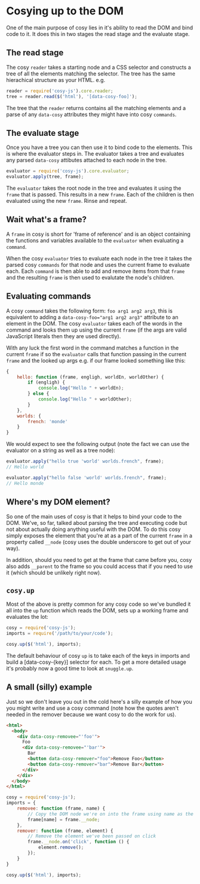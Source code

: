 Cosying up to the DOM
=====================

One of the main purpose of cosy lies in it's ability to read the DOM and bind
code to it.  It does this in two stages the read stage and the evaluate stage.

The read stage
----------------

The cosy `reader` takes a starting node and a CSS selector and constructs a
tree of all the elements matching the selector.  The tree has the same
hierachical structure as your HTML. e.g.

```js
reader = require('cosy-js').core.reader;
tree = reader.read($('html'), '[data-cosy-foo]');
```

The tree that the `reader` returns contains all the matching elements and a
parse of any `data-cosy` attributes they might have into cosy `commands`.

The evaluate stage
--------------------

Once you have a tree you can then use it to bind code to the elements.  This
is where the evaluator steps in.  The evaluator takes a tree and evaluates any
parsed `data-cosy` attibutes attached to each node in the tree.

```js
evaluator = require('cosy-js').core.evaluator;
evaluator.apply(tree, frame);
```
The `evaluator` takes the root node in the tree and evaluates it using the
`frame` that is passed. This results in a new `frame`.  Each of the children
is then evaluated using the new `frame`.  Rinse and repeat.

Wait what's a frame?
---------------------

A `frame` in cosy is short for 'frame of reference' and is an object containing
the functions and variables available to the `evaluator` when evaluating a
`command`.

When the cosy `evaluator` tries to evaluate each node in the tree it takes the
parsed cosy `commands` for that node and uses the current frame to evaluate
each.  Each `command` is then able to add and remove items from that `frame`
and the resulting `frame` is then used to evalutate the node's children.

Evaluating commands
---------------------

A cosy `command` takes the following form: `foo arg1 arg2 arg3`, this is
equivalent to adding a `data-cosy-foo="arg1 arg2 arg3"` attribute to an element
in the DOM.  The cosy `evaluator` takes each of the words in the command and
looks them up using the current `frame` (if the args are valid JavaScript
literals then they are used directly).

With any luck the first word in the command matches a function in the current
`frame` if so the `evaluator` calls that function passing in the current
`frame` and the looked up args e.g. if our frame looked something like this:

```js
{
    hello: function (frame, engligh, worldEn, worldOther) {
        if (engligh) {
            console.log("Hello " + worldEn);
        } else {
            console.log("Hello " + worldOther);
        }
    },
    worlds: {
        french: 'monde'
    }
}
```

We would expect to see the following output (note the fact we can use the evaluator
on a string as well as a tree node):

```js
evaluator.apply("hello true 'world' worlds.french", frame);
// Hello world

evaluator.apply("hello false 'world' worlds.french", frame);
// Hello monde
```

Where's my DOM element?
-------------------------

So one of the main uses of cosy is that it helps to bind your code to the DOM.
We've, so far, talked about parsing the tree and executing code but not about
actually doing anything useful with the DOM.  To do this cosy simply exposes
the element that you're at as a part of the current `frame` in a property
called `__node` (cosy uses the double underscore to get out of your way).

In addition, should you need to get at the frame that came before you, cosy
also adds `__parent` to the frame so you could access that if you need to use
it (which should be unlikely right now).

`cosy.up`
---------

Most of the above is pretty common for any cosy code so we've bundled it all
into the `up` function which reads the DOM, sets up a working frame and
evaluates the lot:

```js
cosy = require('cosy-js');
imports = require('/path/to/your/code');

cosy.up($('html'), imports);

```

The default behaviour of cosy `up` is to take each of the keys in imports and
build a [data-cosy-{key}] selector for each.  To get a more detailed usage it's
probably now a good time to look at `snuggle.up`.

A small (silly) example
-----------------------

Just so we don't leave you out in the cold here's a silly example of how you
you might write and use a cosy command (note how the quotes aren't needed in
the remover because we want cosy to do the work for us).

```html
<html>
  <body>
    <div data-cosy-removee="'foo'">
      Foo
      <div data-cosy-removee="'bar'">
        Bar
        <button data-cosy-remover="foo">Remove Foo</button>
        <button data-cosy-remover="bar">Remove Bar</button>
      </div>
    </div>
  </body>
</html>
```


```js
cosy = require('cosy-js');
imports = {
    removee: function (frame, name) {
        // Copy the DOM node we're on into the frame using name as the key
        frame[name] = frame.__node;
    },
    remover: function (frame, element) {
        // Remove the element we've been passed on click
        frame.__node.on('click', function () {
            element.remove();
        });
    }
}

cosy.up($('html'), imports);
```
